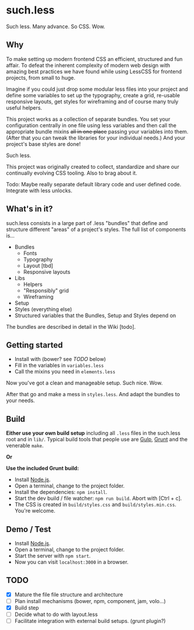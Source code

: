 such.less
=========

Such less. Many advance. So CSS. Wow.

## Why
To make setting up modern frontend CSS an efficient, structured and fun affair. To defeat the inherent complexity of modern web design with amazing best practices we have found while using LessCSS for frontend projects, from small to huge.

Imagine if you could just drop some modular less files into your project and define some variables to set up the typography, create a grid, re-usable responsive layouts, get styles for wireframing and of course many truly useful helpers.

This project works as a collection of separate bundles. You set your configuration centrally in one file using less variables and then call the appropriate bundle mixins ~~all in one place~~ passing your variables into them. (After that you can tweak the libraries for your individual needs.) And your project's base styles are done!

Such less.

This project was originally created to collect, standardize and share our continually evolving CSS tooling. Also to brag about it.

Todo: Maybe really separate default library code and user defined code. Integrate with less unlocks.

## What's in it?
such.less consists in a large part of .less "bundles" that define and structure different "areas" of a project's styles. The full list of components is...

- Bundles
	- Fonts
	- Typography
	- Layout [tbd]
	- Responsive layouts
- Libs
	- Helpers
	- "Responsibly" grid
	- Wireframing
- Setup
- Styles (everything else)
- Structured variables that the Bundles, Setup and Styles depend on

The bundles are described in detail in the Wiki [todo].

## Getting started
- Install with (bower? see *TODO* below)
- Fill in the variables in `variables.less`
- Call the mixins you need in `elements.less`

Now you've got a clean and manageable setup. Such nice. Wow.

After that go and make a mess in `styles.less`. And adapt the bundles to your needs.

## Build
__Either use your own build setup__ including all `.less` files in the such.less root and in `lib/`. Typical build tools that people use are [Gulp](https://github.com/gulpjs/gulp/), [Grunt](http://gruntjs.com/) and the venerable `make`.

**Or**

__Use the included Grunt build:__

- Install [Node.js](http://nodejs.org/).
- Open a terminal, change to the project folder.
- Install the dependencies: `npm install`.
- Start the dev build / file watcher: `npm run build`. Abort with [Ctrl + c].
- The CSS is created in `build/styles.css` and `build/styles.min.css`. You're welcome.


## Demo / Test
- Install [Node.js](http://nodejs.org/).
- Open a terminal, change to the project folder.
- Start the server with `npm start`.
- Now you can visit `localhost:3000` in a browser.


## TODO
- [x] Mature the file file structure and architecture
- [ ] Plan install mechanisms (bower, npm, component, jam, volo...)
- [x] Build step
- [ ] Decide what to do with layout.less
- [ ] Facilitate integration with external build setups. (grunt plugin?)
